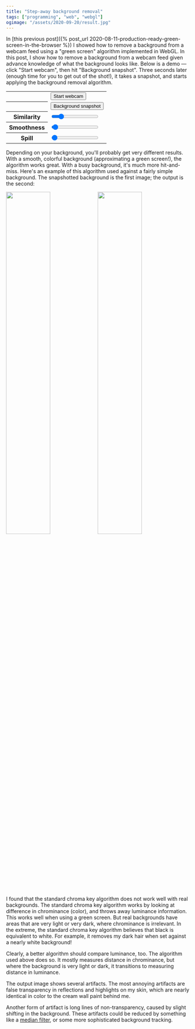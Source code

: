 ```yaml
---
title: "Step-away background removal"
tags: ["programming", "web", "webgl"]
ogimage: "/assets/2020-09-20/result.jpg"
---
```


In [this previous post]({% post_url 2020-08-11-production-ready-green-screen-in-the-browser %}) 
I showed how to remove a background from a webcam feed
using a "green screen" algorithm implemented in WebGL.
In this post, 
I show how to remove a background from a webcam feed
given advance knowledge of what the background looks like.
Below is a demo &mdash;
click "Start webcam",
then hit "Background snapshot".
Three seconds later (enough time for you to get out of the shot!),
it takes a snapshot,
and starts applying the background removal algorithm.

<video id="webcamVideo" style="display: none;"></video>
<canvas id="display" style="background-image: url({% link /assets/2020-08-11/bookshelf.jpg %}); background-size: cover;  max-width: initial"></canvas>
<table>
  <tbody>
    <tr><th></th><td><button onclick="startWebcam(); this.parentElement.removeChild(this)">Start webcam</button></td></tr>
    <tr><th></th><td><button onclick="backgroundSnapshot()">Background snapshot</button></td></tr>
    <tr><th>Similarity</th><td><input type="range" id="similarity" min="0" max="0.3" step="0.001" value="0.05" /></td></tr>
    <tr><th>Smoothness</th><td><input type="range" id="smoothness" min="0" max="1" step="0.001" value="0.03" /></td></tr>
    <tr><th>Spill</th><td><input type="range" id="spill" min="0" max="10" step="0.001" value="0.1" /></td></tr>
  </tbody>
</table>

Depending on your background,
you'll probably get very different results.
With a smooth, colorful background (approximating a green screen!),
the algorithm works great.
With a busy background,
it's much more hit-and-miss.
Here's an example of this algorithm used against a fairly simple background.
The snapshotted background is the first image; the output is the second:

<div>
  <img style="width: 49%;" src="{% link /assets/2020-09-20/background.jpg %}" />
  <img style="width: 49%;" src="{% link /assets/2020-09-20/result.jpg %}" />
</div>

I found that the standard chroma key algorithm does not work well with real backgrounds.
The standard chroma key algorithm works by looking at difference in chrominance (color),
and throws away luminance information.
This works well when using a green screen.
But real backgrounds have areas that are very light or very dark,
where chrominance is irrelevant.
In the extreme, the standard chroma key algorithm believes that black is equivalent to white.
For example, it removes my dark hair when set against a nearly white background!

Clearly, a better algorithm should compare luminance, too.
The algorithm used above does so.
It mostly measures distance in chrominance,
but where the background is very light or dark,
it transitions to measuring distance in luminance.

The output image shows several artifacts.
The most annoying artifacts are false transparency in reflections and highlights on my skin,
which are nearly identical in color to the cream wall paint behind me.

Another form of artifact is long lines of non-transparency,
caused by slight shifting in the background.
These artifacts could be reduced by something like a [median filter](https://en.wikipedia.org/wiki/Median_filter),
or some more sophisticated background tracking.

<script id="fragment-shader" type="glsl">
  precision mediump float;
  
  uniform sampler2D frame;
  uniform sampler2D background;

  uniform float texWidth;
  uniform float texHeight;

  uniform float similarity;
  uniform float smoothness;
  uniform float spill;

  // From https://github.com/libretro/glsl-shaders/blob/master/nnedi3/shaders/rgb-to-yuv.glsl
  vec3 RGBtoYUV(vec3 rgb) {
    return vec3(
      rgb.r * 0.299  + rgb.g * 0.587  + rgb.b * 0.114,
      rgb.r * -0.169 + rgb.g * -0.331 + rgb.b *  0.5    + 0.5,
      rgb.r *  0.5   + rgb.g * -0.419 + rgb.b * -0.081  + 0.5
    );
  }

  // Where the background is very light or very dark, 
  // chroma difference stops being a useful measure,
  // and luma difference becomes more useful.
  float LightnessDistProportion(float l) {
    return pow(l, 10.) + pow((1. - l), 10.);
  }

  vec4 ProcessChromaKey(vec2 texCoord) {
    vec4 rgba = texture2D(frame, texCoord);
    vec4 background_rgba = texture2D(background, texCoord);

    vec3 yuv = RGBtoYUV(rgba.rgb);
    vec3 background_yuv = RGBtoYUV(background_rgba.rgb);

    float chromaDist = distance(yuv.yz, background_yuv.yz);
    float lightnessDist = distance(yuv.x, background_yuv.x) * spill;

    float dist = mix(chromaDist, lightnessDist, LightnessDistProportion(background_yuv.x));

    float baseMask = dist - similarity;
    float fullMask = pow(clamp(baseMask / smoothness, 0., 1.), 1.5);
    rgba.a = fullMask;

    float spillVal = pow(clamp(baseMask / spill, 0., 1.), 1.5);
    float desat = clamp(rgba.r * 0.2126 + rgba.g * 0.7152 + rgba.b * 0.0722, 0., 1.);
    rgba.rgb = mix(vec3(desat, desat, desat), rgba.rgb, spillVal);

    return rgba;
  }

  void main(void) {
    vec2 texCoord = vec2(gl_FragCoord.x/texWidth, 1.0 - (gl_FragCoord.y/texHeight));
    gl_FragColor = ProcessChromaKey(texCoord);
  }
</script>
<script type="text/javascript">
  const webcamVideoEl = document.getElementById("webcamVideo");
  const displayCanvasEl = document.getElementById("display");
  const gl = displayCanvasEl.getContext("webgl", { premultipliedAlpha: false });

  const vs = gl.createShader(gl.VERTEX_SHADER);
  gl.shaderSource(vs, 'attribute vec2 c; void main(void) { gl_Position=vec4(c, 0.0, 1.0); }');
  gl.compileShader(vs);

  const fs = gl.createShader(gl.FRAGMENT_SHADER);
  gl.shaderSource(fs, document.getElementById("fragment-shader").innerText);
  gl.compileShader(fs);
  if (!gl.getShaderParameter(fs, gl.COMPILE_STATUS)) {
    console.error(gl.getShaderInfoLog(fs));
  }

  const prog = gl.createProgram();
  gl.attachShader(prog, vs);
  gl.attachShader(prog, fs);
  gl.linkProgram(prog);
  gl.useProgram(prog);

  const vb = gl.createBuffer();
  gl.bindBuffer(gl.ARRAY_BUFFER, vb);
  gl.bufferData(gl.ARRAY_BUFFER, new Float32Array([ -1,1,  -1,-1,  1,-1,  1,1 ]), gl.STATIC_DRAW);

  const coordLoc = gl.getAttribLocation(prog, 'c');
  gl.vertexAttribPointer(coordLoc, 2, gl.FLOAT, false, 0, 0);
  gl.enableVertexAttribArray(coordLoc);

  gl.activeTexture(gl.TEXTURE0);
  const frame = gl.createTexture();
  gl.bindTexture(gl.TEXTURE_2D, frame);
  gl.texParameteri(gl.TEXTURE_2D, gl.TEXTURE_WRAP_S, gl.CLAMP_TO_EDGE);
  gl.texParameteri(gl.TEXTURE_2D, gl.TEXTURE_WRAP_T, gl.CLAMP_TO_EDGE);
  gl.texParameteri(gl.TEXTURE_2D, gl.TEXTURE_MIN_FILTER, gl.LINEAR);
  
  gl.activeTexture(gl.TEXTURE1);
  const background = gl.createTexture();
  gl.bindTexture(gl.TEXTURE_2D, background);
  gl.texParameteri(gl.TEXTURE_2D, gl.TEXTURE_WRAP_S, gl.CLAMP_TO_EDGE);
  gl.texParameteri(gl.TEXTURE_2D, gl.TEXTURE_WRAP_T, gl.CLAMP_TO_EDGE);
  gl.texParameteri(gl.TEXTURE_2D, gl.TEXTURE_MIN_FILTER, gl.LINEAR);

  const frameTexLoc = gl.getUniformLocation(prog, "frame");
  const backgroundTexLoc = gl.getUniformLocation(prog, "background");
  const texWidthLoc = gl.getUniformLocation(prog, "texWidth");
  const texHeightLoc = gl.getUniformLocation(prog, "texHeight");
  const similarityLoc = gl.getUniformLocation(prog, "similarity");
  const smoothnessLoc = gl.getUniformLocation(prog, "smoothness");
  const spillLoc = gl.getUniformLocation(prog, "spill");

  function startWebcam() {
    navigator.mediaDevices.getUserMedia({ video: { 
        facingMode: "user",
        width: { ideal: 1280 },
        height: { ideal: 720 } } }).then(stream => {
      webcamVideoEl.srcObject = stream;
      webcamVideoEl.play();
      function processFrame(now, metadata) {
        displayCanvasEl.width = metadata.width;
        displayCanvasEl.height = metadata.height;
        gl.viewport(0, 0, metadata.width, metadata.height);
        gl.activeTexture(gl.TEXTURE0);
        gl.texImage2D(gl.TEXTURE_2D, 0, gl.RGB, gl.RGB, gl.UNSIGNED_BYTE, webcamVideoEl);
        gl.uniform1i(frameTexLoc, 0);
        gl.uniform1i(backgroundTexLoc, 1);
        gl.uniform1f(texWidthLoc, metadata.width);
        gl.uniform1f(texHeightLoc, metadata.height);
        gl.uniform1f(similarityLoc, parseFloat(document.getElementById("similarity").value));
        gl.uniform1f(smoothnessLoc, parseFloat(document.getElementById("smoothness").value));
        gl.uniform1f(spillLoc, parseFloat(document.getElementById("spill").value));
        gl.drawArrays(gl.TRIANGLE_FAN, 0, 4);
        webcamVideoEl.requestVideoFrameCallback(processFrame);
      }
      webcamVideoEl.requestVideoFrameCallback(processFrame);
    }).catch(error => {
      console.error(error);
    });
  }

  function backgroundSnapshot() {
    setTimeout(() => {
      gl.activeTexture(gl.TEXTURE1);
      gl.texImage2D(gl.TEXTURE_2D, 0, gl.RGB, gl.RGB, gl.UNSIGNED_BYTE, webcamVideoEl);
    }, 3000);
  }
</script>